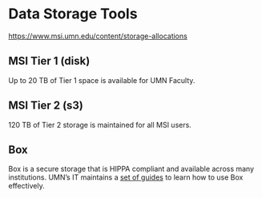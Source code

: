 # Data Storage Tools

https://www.msi.umn.edu/content/storage-allocations

## MSI Tier 1 (disk)

Up to 20 TB of Tier 1 space is available for UMN Faculty. 

## MSI Tier 2 (s3)

120 TB of Tier 2 storage is maintained for all MSI users. 

## Box

Box is a secure storage that is HIPPA compliant and available across many institutions. UMN’s IT maintains a [set of guides](https://it.umn.edu/services-technologies/self-help-guides/box-secure-storage-work-files-folders) to learn how to use Box effectively. 